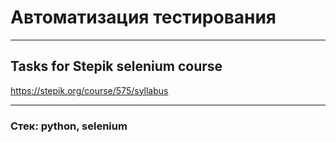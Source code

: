# Автоматизация тестирования

---

## Tasks for Stepik selenium course 
https://stepik.org/course/575/syllabus

---

### Стек: python, selenium
